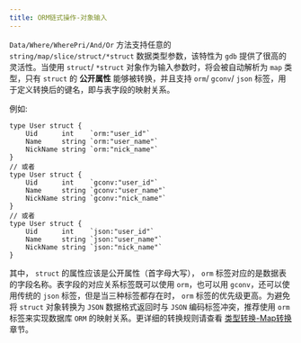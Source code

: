 ```yaml
---
title: ORM链式操作-对象输入
---
```


`Data/Where/WherePri/And/Or` 方法支持任意的 `string/map/slice/struct/*struct` 数据类型参数，该特性为 `gdb` 提供了很高的灵活性。当使用 `struct`/ `*struct` 对象作为输入参数时，将会被自动解析为 `map` 类型，只有 `struct` 的 **公开属性** 能够被转换，并且支持 `orm`/ `gconv`/ `json` 标签，用于定义转换后的键名，即与表字段的映射关系。

例如:

```
type User struct {
    Uid      int    `orm:"user_id"`
    Name     string `orm:"user_name"`
    NickName string `orm:"nick_name"`
}
// 或者
type User struct {
    Uid      int    `gconv:"user_id"`
    Name     string `gconv:"user_name"`
    NickName string `gconv:"nick_name"`
}
// 或者
type User struct {
    Uid      int    `json:"user_id"`
    Name     string `json:"user_name"`
    NickName string `json:"nick_name"`
}
```

其中， `struct` 的属性应该是公开属性（首字母大写）， `orm` 标签对应的是数据表的字段名称。表字段的对应关系标签既可以使用 `orm`，也可以用 `gconv`，还可以使用传统的 `json` 标签，但是当三种标签都存在时， `orm` 标签的优先级更高。为避免将 `struct` 对象转换为 `JSON` 数据格式返回时与 `JSON` 编码标签冲突，推荐使用 `orm` 标签来实现数据库 `ORM` 的映射关系。更详细的转换规则请查看 [类型转换-Map转换](/docs/核心组件/类型转换/类型转换-Map转换) 章节。